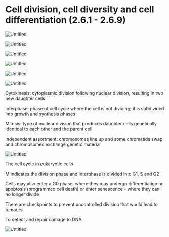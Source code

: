 # Cell division, cell diversity and cell differentiation (2.6.1 - 2.6.9)

![Untitled](Cell%20division,%20cell%20diversity%20and%20cell%20differentia%20f853f76eb6ab429ebf33424b65c4d000/Untitled.png)

![Untitled](Cell%20division,%20cell%20diversity%20and%20cell%20differentia%20f853f76eb6ab429ebf33424b65c4d000/Untitled%201.png)

![Untitled](Cell%20division,%20cell%20diversity%20and%20cell%20differentia%20f853f76eb6ab429ebf33424b65c4d000/Untitled%202.png)

![Untitled](Cell%20division,%20cell%20diversity%20and%20cell%20differentia%20f853f76eb6ab429ebf33424b65c4d000/Untitled%203.png)

![Untitled](Cell%20division,%20cell%20diversity%20and%20cell%20differentia%20f853f76eb6ab429ebf33424b65c4d000/Untitled%204.png)

![Untitled](Cell%20division,%20cell%20diversity%20and%20cell%20differentia%20f853f76eb6ab429ebf33424b65c4d000/Untitled%205.png)

Cytokinesis: cytoplasmic division following nuclear division, resulting in two new daughter cells

Interphase: phase of cell cycle where the cell is not dividing; it is subdivided into growth and synthesis phases

Mitosis: type of nuclear division that produces daughter cells genetically identical to each other and the parent cell

Independent assortment: chromosomes line up and some chromatids swap and chromosomes exchange genetic material 

![Untitled](Cell%20division,%20cell%20diversity%20and%20cell%20differentia%20f853f76eb6ab429ebf33424b65c4d000/Untitled%206.png)

The cell cycle in eukaryotic cells

M indicates the division phase and interphase is divided into G1, S and G2

Cells may also enter a G0 phase, where they may undergo differentiation or apoptosis (programmed cell death) or enter senescence - where they can no longer divide

There are checkpoints to prevent uncontrolled division that would lead to tumours 

To detect and repair damage to DNA 

![Untitled](Cell%20division,%20cell%20diversity%20and%20cell%20differentia%20f853f76eb6ab429ebf33424b65c4d000/Untitled%207.png)